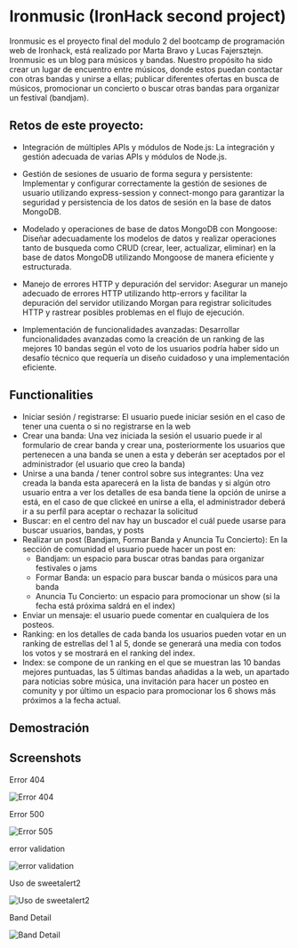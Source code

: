 # Ironmusic (IronHack second project)
Ironmusic es el proyecto final del modulo 2 del bootcamp de programación web de Ironhack, está realizado por Marta Bravo y Lucas Fajersztejn.
Ironmusic es un blog para músicos y bandas. Nuestro propósito ha sido crear un lugar de encuentro entre músicos, donde estos puedan contactar con otras bandas y unirse a ellas; publicar diferentes ofertas en busca de músicos, promocionar un concierto o buscar otras bandas para organizar un festival (bandjam).


## Retos de este proyecto:

- Integración de múltiples APIs y módulos de Node.js: La integración y gestión adecuada de varias APIs y módulos de Node.js.

- Gestión de sesiones de usuario de forma segura y persistente: Implementar y configurar correctamente la gestión de sesiones de usuario utilizando express-session y connect-mongo para garantizar la seguridad y persistencia de los datos de sesión en la base de datos MongoDB.

- Modelado y operaciones de base de datos MongoDB con Mongoose: Diseñar adecuadamente los modelos de datos y realizar operaciones tanto de busqueda como CRUD (crear, leer, actualizar, eliminar) en la base de datos MongoDB utilizando Mongoose de manera eficiente y estructurada.

- Manejo de errores HTTP y depuración del servidor: Asegurar un manejo adecuado de errores HTTP utilizando http-errors y facilitar la depuración del servidor utilizando Morgan para registrar solicitudes HTTP y rastrear posibles problemas en el flujo de ejecución.

- Implementación de funcionalidades avanzadas: Desarrollar funcionalidades avanzadas como la creación de un ranking de las mejores 10 bandas según el voto de los usuarios podría haber sido un desafío técnico que requería un diseño cuidadoso y una implementación eficiente.

## Functionalities
- Iniciar sesión / registrarse: El usuario puede iniciar sesión en el caso de tener una cuenta o si no registrarse en la web
- Crear una banda: Una vez iniciada la sesión el usuario puede ir al formulario de crear banda y crear una, posteriormente los usuarios que pertenecen a una banda se unen a esta y deberán ser aceptados por el administrador (el usuario que creo la banda)
- Unirse a una banda / tener control sobre sus integrantes: Una vez creada la banda esta aparecerá en la lista de bandas y si algún otro usuario entra a ver los detalles de esa banda tiene la opción de unirse a está, en el caso de que clickeé en unirse a ella, el administrador deberá ir a su perfíl para aceptar o rechazar la solicitud
- Buscar: en el centro del nav hay un buscador el cuál puede usarse para buscar usuarios, bandas, y posts
- Realizar un post (Bandjam, Formar Banda y Anuncia Tu Concierto): En la sección de comunidad el usuario puede hacer un post en:
    - Bandjam: un espacio para buscar otras bandas para organizar festivales o jams
    - Formar Banda: un espacio para buscar banda o músicos para una banda
    - Anuncia Tu Concierto: un espacio para promocionar un show (si la fecha está próxima saldrá en el index)
- Enviar un mensaje: el usuario puede comentar en cualquiera de los posteos.
- Ranking: en los detalles de cada banda los usuarios pueden votar en un ranking de estrellas del 1 al 5, donde se generará una media con todos los votos y se mostrará en el ranking del index.
- Index: se compone de un ranking en el que se muestran las 10 bandas mejores puntuadas, las 5 últimas bandas añadidas a la web, un apartado para noticias sobre música, una invitación para hacer un posteo en comunity y por último un espacio para promocionar los 6 shows más próximos a la fecha actual.

## Demostración

## Screenshots

Error 404

![Error 404](https://i.postimg.cc/pVq87tyB/404.png)

Error 500

![Error 505](https://i.postimg.cc/gJKRmCsm/Error-500.png)

error validation

![error validation](https://i.postimg.cc/nrcmz3S7/errorvalidation.png)

Uso de sweetalert2

![Uso de sweetalert2](https://i.postimg.cc/3RhmM8gt/Estas-Seguro.png)

Band Detail

![Band Detail](https://i.postimg.cc/yxQZS02G/Band.png)


